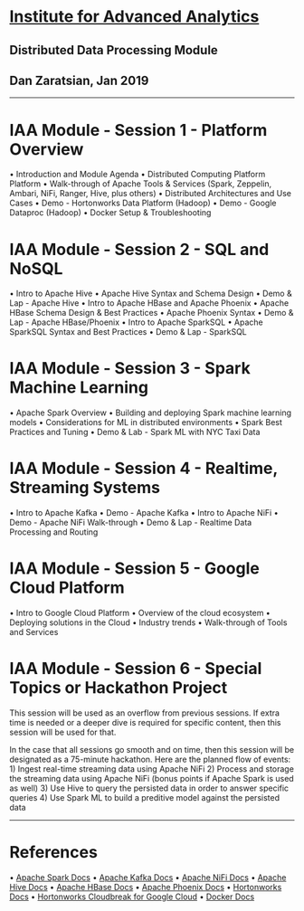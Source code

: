 # [Institute for Advanced Analytics](https://analytics.ncsu.edu/)
## Distributed Data Processing Module
## Dan Zaratsian, Jan 2019

-----------------

# IAA Module - Session 1 - Platform Overview
  • Introduction and Module Agenda
  • Distributed Computing Platform Platform
  • Walk-through of Apache Tools & Services (Spark, Zeppelin, Ambari, NiFi, Ranger, Hive, plus others)
  • Distributed Architectures and Use Cases
  • Demo - Hortonworks Data Platform (Hadoop)
  • Demo - Google Dataproc (Hadoop)
  • Docker Setup & Troubleshooting

# IAA Module - Session 2 - SQL and NoSQL
  • Intro to Apache Hive
  • Apache Hive Syntax and Schema Design
  • Demo & Lap - Apache Hive
  • Intro to Apache HBase and Apache Phoenix
  • Apache HBase Schema Design & Best Practices
  • Apache Phoenix Syntax
  • Demo & Lap - Apache HBase/Phoenix
  • Intro to Apache SparkSQL
  • Apache SparkSQL Syntax and Best Practices
  • Demo & Lap - SparkSQL

# IAA Module - Session 3 - Spark Machine Learning
  • Apache Spark Overview
  • Building and deploying Spark machine learning models
  • Considerations for ML in distributed environments 
  • Spark Best Practices and Tuning
  • Demo & Lab - Spark ML with NYC Taxi Data

# IAA Module - Session 4 - Realtime, Streaming Systems
  • Intro to Apache Kafka
  • Demo - Apache Kafka
  • Intro to Apache NiFi
  • Demo - Apache NiFi Walk-through
  • Demo & Lap - Realtime Data Processing and Routing

# IAA Module - Session 5 - Google Cloud Platform
  • Intro to Google Cloud Platform
  • Overview of the cloud ecosystem
  • Deploying solutions in the Cloud 
  • Industry trends 
  • Walk-through of Tools and Services

# IAA Module - Session 6 - Special Topics or Hackathon Project
This session will be used as an overflow from previous sessions. If extra time is needed 
or a deeper dive is required for specific content, then this session will be used for that. 

In the case that all sessions go smooth and on time, then this session will be designated 
as a 75-minute hackathon. Here are the planned flow of events:
    1) Ingest real-time streaming data using Apache NiFi
    2) Process and storage the streaming data using Apache NiFi (bonus points if Apache Spark is used as well)
    3) Use Hive to query the persisted data in order to answer specific queries
    4) Use Spark ML to build a preditive model against the persisted data

-----------------

# References
  • [Apache Spark Docs](https://spark.apache.org/docs/latest/)
  • [Apache Kafka Docs](https://kafka.apache.org/20/documentation.html)
  • [Apache NiFi Docs](https://nifi.apache.org/docs.html)
  • [Apache Hive Docs](https://cwiki.apache.org/confluence/display/Hive/GettingStarted)
  • [Apache HBase Docs](https://hbase.apache.org/book.html)
  • [Apache Phoenix Docs](https://phoenix.apache.org/)
  • [Hortonworks Docs](https://docs.hortonworks.com/)
  • [Hortonworks Cloudbreak for Google Cloud](https://docs.hortonworks.com/HDPDocuments/Cloudbreak/Cloudbreak-2.7.2/content/gcp-quick/index.html)
  • [Docker Docs](https://docs.docker.com/)
